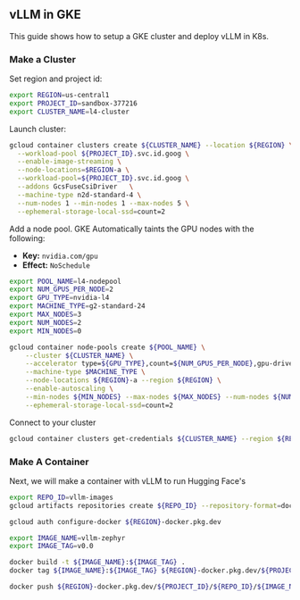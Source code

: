 ## vLLM in GKE

This guide shows how to setup a GKE cluster and deploy vLLM in K8s.

### Make a Cluster

Set region and project id:
```bash
export REGION=us-central1
export PROJECT_ID=sandbox-377216
export CLUSTER_NAME=l4-cluster
```

Launch cluster:
```bash
gcloud container clusters create ${CLUSTER_NAME} --location ${REGION} \
  --workload-pool ${PROJECT_ID}.svc.id.goog \
  --enable-image-streaming \
  --node-locations=$REGION-a \
  --workload-pool=${PROJECT_ID}.svc.id.goog \
  --addons GcsFuseCsiDriver   \
  --machine-type n2d-standard-4 \
  --num-nodes 1 --min-nodes 1 --max-nodes 5 \
  --ephemeral-storage-local-ssd=count=2
```

Add a node pool. GKE Automatically taints the GPU nodes with the following:
- **Key:** `nvidia.com/gpu`
- **Effect:** `NoSchedule`

```bash
export POOL_NAME=l4-nodepool
export NUM_GPUS_PER_NODE=2
export GPU_TYPE=nvidia-l4
export MACHINE_TYPE=g2-standard-24
export MAX_NODES=3
export NUM_NODES=2
export MIN_NODES=0

gcloud container node-pools create ${POOL_NAME} \
    --cluster ${CLUSTER_NAME} \
    --accelerator type=${GPU_TYPE},count=${NUM_GPUS_PER_NODE},gpu-driver-version=latest \
    --machine-type $MACHINE_TYPE \
    --node-locations ${REGION}-a --region ${REGION} \
    --enable-autoscaling \
    --min-nodes ${MIN_NODES} --max-nodes ${MAX_NODES} --num-nodes ${NUM_NODES} \
    --ephemeral-storage-local-ssd=count=2
```

Connect to your cluster

```bash
gcloud container clusters get-credentials ${CLUSTER_NAME} --region ${REGION} --project ${PROJECT_ID}
```


### Make A Container

Next, we will make a container with vLLM to run Hugging Face's

```bash
export REPO_ID=vllm-images
gcloud artifacts repositories create ${REPO_ID} --repository-format=docker --location=${REGION} --description="vLLM Docker Images"
```

```bash
gcloud auth configure-docker ${REGION}-docker.pkg.dev
```

```bash
export IMAGE_NAME=vllm-zephyr
export IMAGE_TAG=v0.0

docker build -t ${IMAGE_NAME}:${IMAGE_TAG} .
docker tag ${IMAGE_NAME}:${IMAGE_TAG} ${REGION}-docker.pkg.dev/${PROJECT_ID}/${REPO_ID}/${IMAGE_NAME}:${IMAGE_TAG}
```

```bash
docker push ${REGION}-docker.pkg.dev/${PROJECT_ID}/${REPO_ID}/${IMAGE_NAME}:${IMAGE_TAG}
```